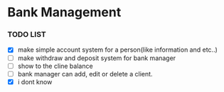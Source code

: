 # Bank Management

### TODO LIST 

- [X] make simple account system for a person(like information and etc..)
- [ ] make withdraw and deposit system for bank manager 
- [ ] show to the cline balance 
- [ ] bank manager can add, edit or delete a client.
- [X] i dont know
